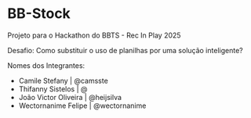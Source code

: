 # BB-Stock
Projeto para o Hackathon do BBTS - Rec In Play 2025

Desafio: Como substituir o uso de planilhas por uma solução inteligente?

Nomes dos Integrantes: 
- Camile Stefany | @camsste
- Thifanny Sistelos | @
- João Victor Oliveira | @heijsilva
- Wectornanime Felipe | @wectornanime
